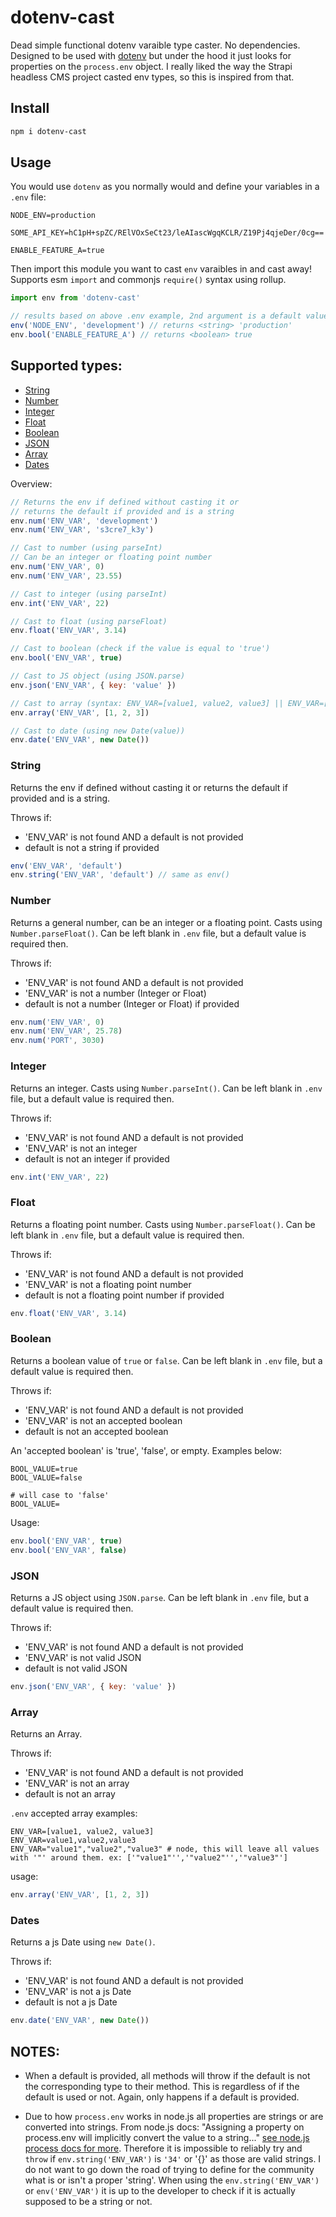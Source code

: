 # dotenv-cast

Dead simple functional dotenv varaible type caster. No dependencies. Designed to be used with [dotenv](https://github.com/motdotla/dotenv) but under the hood it just looks for properties on the `process.env` object. I really liked the way the Strapi headless CMS project casted env types, so this is inspired from that.

## Install

```bash
npm i dotenv-cast
```

## Usage

You would use `dotenv` as you normally would and define your variables in a `.env` file:

```properties
NODE_ENV=production

SOME_API_KEY=hC1pH+spZC/RElVOxSeCt23/leAIascWgqKCLR/Z19Pj4qjeDer/0cg==

ENABLE_FEATURE_A=true
```

Then import this module you want to cast `env` varaibles in and cast away! Supports esm `import` and commonjs `require()` syntax using rollup.

```javascript
import env from 'dotenv-cast'

// results based on above .env example, 2nd argument is a default value
env('NODE_ENV', 'development') // returns <string> 'production'
env.bool('ENABLE_FEATURE_A') // returns <boolean> true
```

## Supported types:
- [String](#string)
- [Number](#number)
- [Integer](#integer)
- [Float](#float)
- [Boolean](#boolean)
- [JSON](#json)
- [Array](#array)
- [Dates](#dates)

Overview:

```javascript
// Returns the env if defined without casting it or
// returns the default if provided and is a string
env.num('ENV_VAR', 'development')
env.num('ENV_VAR', 's3cre7_k3y')

// Cast to number (using parseInt)
// Can be an integer or floating point number
env.num('ENV_VAR', 0)
env.num('ENV_VAR', 23.55)

// Cast to integer (using parseInt)
env.int('ENV_VAR', 22)

// Cast to float (using parseFloat)
env.float('ENV_VAR', 3.14)

// Cast to boolean (check if the value is equal to 'true')
env.bool('ENV_VAR', true)

// Cast to JS object (using JSON.parse)
env.json('ENV_VAR', { key: 'value' })

// Cast to array (syntax: ENV_VAR=[value1, value2, value3] || ENV_VAR=["value1", "value2", "value3"])
env.array('ENV_VAR', [1, 2, 3])

// Cast to date (using new Date(value))
env.date('ENV_VAR', new Date())
```

### String
Returns the env if defined without casting it or returns the default if provided and is a string.

Throws if:
- 'ENV_VAR' is not found AND a default is not provided
- default is not a string if provided

```javascript
env('ENV_VAR', 'default')
env.string('ENV_VAR', 'default') // same as env()
```

### Number
Returns a general number, can be an integer or a floating point. Casts using `Number.parseFloat()`. Can be left blank in `.env` file, but a default value is required then.

Throws if:
- 'ENV_VAR' is not found AND a default is not provided
- 'ENV_VAR' is not a number (Integer or Float)
- default is not a number (Integer or Float) if provided

```javascript
env.num('ENV_VAR', 0)
env.num('ENV_VAR', 25.78)
env.num('PORT', 3030)
```

### Integer
Returns an integer. Casts using `Number.parseInt()`. Can be left blank in `.env` file, but a default value is required then.

Throws if:
- 'ENV_VAR' is not found AND a default is not provided
- 'ENV_VAR' is not an integer
- default is not an integer if provided

```javascript
env.int('ENV_VAR', 22)
```

### Float
Returns a floating point number. Casts using `Number.parseFloat()`. Can be left blank in `.env` file, but a default value is required then.

Throws if:
- 'ENV_VAR' is not found AND a default is not provided
- 'ENV_VAR' is not a floating point number
- default is not a floating point number if provided

```javascript
env.float('ENV_VAR', 3.14)
```

### Boolean
Returns a boolean value of `true` or `false`. Can be left blank in `.env` file, but a default value is required then.

Throws if:
- 'ENV_VAR' is not found AND a default is not provided
- 'ENV_VAR' is not an accepted boolean
- default is not an accepted boolean

An 'accepted boolean' is 'true', 'false', or empty. Examples below:

```properties
BOOL_VALUE=true
BOOL_VALUE=false

# will case to 'false'
BOOL_VALUE=
```

Usage:
```javascript
env.bool('ENV_VAR', true)
env.bool('ENV_VAR', false)
```

### JSON
Returns a JS object using `JSON.parse`. Can be left blank in `.env` file, but a default value is required then.

Throws if:
- 'ENV_VAR' is not found AND a default is not provided
- 'ENV_VAR' is not valid JSON
- default is not valid JSON

```javascript
env.json('ENV_VAR', { key: 'value' })
```

### Array
Returns an Array.

Throws if:
- 'ENV_VAR' is not found AND a default is not provided
- 'ENV_VAR' is not an array
- default is not an array

`.env` accepted array examples:
```properties
ENV_VAR=[value1, value2, value3]
ENV_VAR=value1,value2,value3
ENV_VAR="value1","value2","value3" # node, this will leave all values with '"' around them. ex: ['"value1"'','"value2"'','"value3"']
```

usage:
```javascript
env.array('ENV_VAR', [1, 2, 3])
```

### Dates
Returns a js Date using `new Date()`.

Throws if:
- 'ENV_VAR' is not found AND a default is not provided
- 'ENV_VAR' is not a js Date
- default is not a js Date

```javascript
env.date('ENV_VAR', new Date())
```

## NOTES:

- When a default is provided, all methods will throw if the default is not the corresponding type to their method. This is regardless of if the default is used or not. Again, only happens if a default is provided.

- Due to how `process.env` works in node.js all properties are strings or are converted into strings. From node.js docs: "Assigning a property on process.env will implicitly convert the value to a string..." [see node.js process docs for more](https://nodejs.org/api/process.html#processenv). Therefore it is impossible to reliably try and `throw` if `env.string('ENV_VAR')` is `'34'` or '{}' as those are valid strings. I do not want to go down the road of trying to define for the community what is or isn't a proper 'string'. When using the `env.string('ENV_VAR')` or `env('ENV_VAR')` it is up to the developer to check if it is actually supposed to be a string or not.
